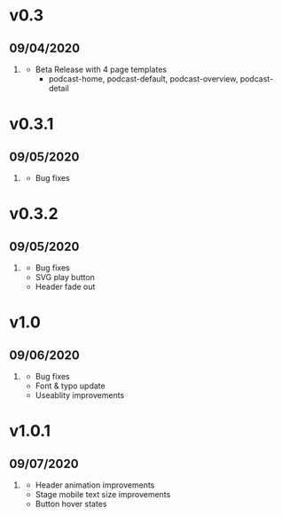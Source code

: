 # v0.3
##  09/04/2020

1. [](#new)
    * Beta Release with 4 page templates
      - podcast-home, podcast-default, podcast-overview, podcast-detail

# v0.3.1
##  09/05/2020

1. [](#new)
    * Bug fixes 

# v0.3.2
##  09/05/2020

1. [](#new)
    * Bug fixes 
    * SVG play button 
    * Header fade out
      
# v1.0
##  09/06/2020

1. [](#new)
    * Bug fixes 
    * Font & typo update
    * Useablity improvements
    
# v1.0.1
##  09/07/2020

1. [](#new)
    * Header animation improvements
    * Stage mobile text size improvements
    * Button hover states
    
    
      
